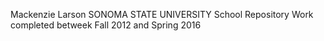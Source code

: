 Mackenzie Larson SONOMA STATE UNIVERSITY School Repository
Work completed betweek Fall 2012 and Spring 2016 